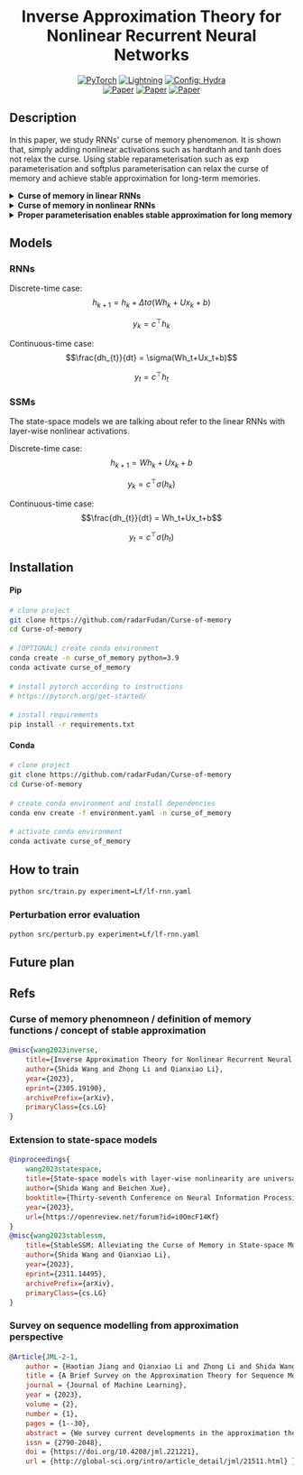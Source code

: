 <div align="center">

# Inverse Approximation Theory for Nonlinear Recurrent Neural Networks

<a href="https://pytorch.org/get-started/locally/"><img alt="PyTorch" src="https://img.shields.io/badge/PyTorch-ee4c2c?logo=pytorch&logoColor=white"></a>
<a href="https://pytorchlightning.ai/"><img alt="Lightning" src="https://img.shields.io/badge/-Lightning-792ee5?logo=pytorchlightning&logoColor=white"></a>
<a href="https://hydra.cc/"><img alt="Config: Hydra" src="https://img.shields.io/badge/Config-Hydra-89b8cd"></a>
<br>
[![Paper](http://img.shields.io/badge/paper-arxiv.2305.19190-B31B1B.svg)](https://arxiv.org/abs/2305.19190)
[![Paper](http://img.shields.io/badge/paper-arxiv.2309.13414-B31B1B.svg)](https://arxiv.org/abs/2309.13414)
[![Paper](http://img.shields.io/badge/paper-arxiv.2311.14495-B31B1B.svg)](https://arxiv.org/abs/2311.14495)

<!-- [![Conference](http://img.shields.io/badge/AnyConference-year-4b44ce.svg)](https://papers.nips.cc/paper/2023) -->

</div>

## Description

In this paper, we study RNNs' curse of memory phenomenon.
It is shown that, simply adding nonlinear activations such as hardtanh and tanh does not relax the curse.
Using stable reparameterisation such as exp parameterisation and softplus parameterisation can relax the curse of memory and achieve stable approximation for long-term memories.

<details>
<summary><b>Curse of memory in linear RNNs</b></summary>

Let $m$ be the hidden dimensions.
We manually construct datasets with different memory patterns.
Short-memory one is exponential decay and long-memory one is polynomial decay ($\rho_t = e^{-t}$ and $\rho_t = \frac{1}{(1+t)^p}$.)

|                                              Exponential decaying memory can be stably approximated                                              |                                              Polynomial decaying memory cannot be stably approximated                                              |
| :----------------------------------------------------------------------------------------------------------------------------------------------: | :------------------------------------------------------------------------------------------------------------------------------------------------: |
| ![Exponential decaying memory can be stably approximated](https://github.com/radarFudan/Curse-of-memory/blob/main/figs/PerturbationErrorExp.png) | ![Polynomial decaying memory cannot be stably approximated](https://github.com/radarFudan/Curse-of-memory/blob/main/figs/PerturbationErrorPol.png) |

<!-- I don't know why I have to use absolute path here.  -->

</details>

<details>
<summary><b>Curse of memory in nonlinear RNNs</b></summary>

Next, we still work on the polynomial decay memory.
We show that the commonly-used activations (hardtanh and tanh) do not directly relaxed the difficuly in the polynomial decaying memory task.

|                                                         Hardtanh                                                         |                                                       Tanh                                                       |
| :----------------------------------------------------------------------------------------------------------------------: | :--------------------------------------------------------------------------------------------------------------: |
| ![Hardtanh does not enable stable approximation](/logs/LF_hardtanh_rnn_pol_PERTURB/runs/20230716/perturbation_error.png) | ![Tanh does not enable stable approximation](/logs/LF_tanh_rnn_pol_PERTURB/runs/20230716/perturbation_error.png) |

</details>

<details>
<summary><b>Proper parameterisation enables stable approximation for long memory</b></summary>

We'll designate the parameterizations that accommodate long-term memory as stable parameterizations.

| Parameterisation          | Exponential decay | Polynomial decay |
| ------------------------- | ----------------- | ---------------- |
| Diagonal RNN              | Stable            | Unstable         |
| Vanilla RNN               | Stable            | Unstable         |
| State-space model         | Stable            | Unstable         |
| Linear Recurrent Unit     | Stable            | Unstable         |
| Stable Reparameterisation | Stable            | Stable           |

|                                                  Vanilla RNN                                                  |                                                      Stable Parameterisation                                                      |
| :-----------------------------------------------------------------------------------------------------------: | :-------------------------------------------------------------------------------------------------------------------------------: |
| ![Vanilla RNN no stable approximation](/logs/LF_hardtanh_rnn_pol_PERTURB/runs/20230716/perturbation_error.png) | ![Stable Parameterisation -> stable approximation](/logs/LF_hardtanh_softplusrnn_pol_PERTURB/runs/20230716/perturbation_error.png) |

</details>

## Models

### RNNs

Discrete-time case:
$$h_{k+1} = h_k + \Delta t\sigma(Wh_k+Ux_k+b)$$

$$y_k = c^\top h_k$$

Continuous-time case:
$$\frac{dh_{t}}{dt} = \sigma(Wh_t+Ux_t+b)$$

$$y_t = c^\top h_t$$

### SSMs

The state-space models we are talking about refer to the linear RNNs with layer-wise nonlinear activations.

Discrete-time case:
$$h_{k+1} = Wh_k+Ux_k+b$$

$$y_k = c^\top \sigma(h_k)$$

Continuous-time case:
$$\frac{dh_{t}}{dt} = Wh_t+Ux_t+b$$

$$y_t = c^\top \sigma(h_t)$$



## Installation

#### Pip

```bash
# clone project
git clone https://github.com/radarFudan/Curse-of-memory
cd Curse-of-memory

# [OPTIONAL] create conda environment
conda create -n curse_of_memory python=3.9
conda activate curse_of_memory

# install pytorch according to instructions
# https://pytorch.org/get-started/

# install requirements
pip install -r requirements.txt
```

#### Conda

```bash
# clone project
git clone https://github.com/radarFudan/Curse-of-memory
cd Curse-of-memory

# create conda environment and install dependencies
conda env create -f environment.yaml -n curse_of_memory

# activate conda environment
conda activate curse_of_memory
```

## How to train

```bash
python src/train.py experiment=Lf/lf-rnn.yaml
```

### Perturbation error evaluation

```bash
python src/perturb.py experiment=Lf/lf-rnn.yaml
```

## Future plan



## Refs

### Curse of memory phenomneon / definition of memory functions / concept of stable approximation

```bibtex
@misc{wang2023inverse,
    title={Inverse Approximation Theory for Nonlinear Recurrent Neural Networks},
    author={Shida Wang and Zhong Li and Qianxiao Li},
    year={2023},
    eprint={2305.19190},
    archivePrefix={arXiv},
    primaryClass={cs.LG}
}
```

### Extension to state-space models
```bibtex
@inproceedings{
    wang2023statespace,
    title={State-space models with layer-wise nonlinearity are universal approximators with exponential decaying memory},
    author={Shida Wang and Beichen Xue},
    booktitle={Thirty-seventh Conference on Neural Information Processing Systems},
    year={2023},
    url={https://openreview.net/forum?id=i0OmcF14Kf}
}
@misc{wang2023stablessm,
    title={StableSSM: Alleviating the Curse of Memory in State-space Models through Stable Reparameterization},
    author={Shida Wang and Qianxiao Li},
    year={2023},
    eprint={2311.14495},
    archivePrefix={arXiv},
    primaryClass={cs.LG}
}
```

### Survey on sequence modelling from approximation perspective

```bibtex
@Article{JML-2-1,
    author = {Haotian Jiang and Qianxiao Li and Zhong Li and Shida Wang},
    title = {A Brief Survey on the Approximation Theory for Sequence Modelling},
    journal = {Journal of Machine Learning},
    year = {2023},
    volume = {2},
    number = {1},
    pages = {1--30},
    abstract = {We survey current developments in the approximation theory of sequence modelling in machine learning. Particular emphasis is placed on classifying existing results for various model architectures through the lens of classical approximation paradigms, and the insights one can gain from these results. We also outline some future research directions towards building a theory of sequence modelling.},
    issn = {2790-2048},
    doi = {https://doi.org/10.4208/jml.221221},
    url = {http://global-sci.org/intro/article_detail/jml/21511.html} }
```
